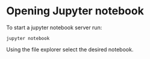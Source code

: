 # Opening Jupyter notebook

To start a jupyter notebook server run:

`jupyter notebook`

Using the file explorer select the desired notebook.

